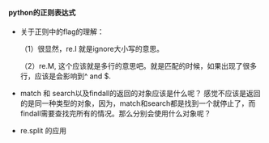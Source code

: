#### python的正则表达式

*   关于正则中的flag的理解：

    （1）很显然，re.I 就是ignore大小写的意思。

    （2）re.M, 这个应该就是多行的意思吧。就是匹配的时候，如果出现了很多行，应该是会影响到^ and \$.

*   match 和 search以及findall的返回的对象应该是什么呢？
    感觉不应该是返回的是同一种类型的对象，因为，match和search都是找到一个就停止了，而findall需要查找完所有的情况。那么分别会使用什么对象呢？



*   re.split 的应用